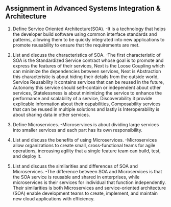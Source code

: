 ## Assignment in Advanced Systems Integration & Architecture
1. Define Service Oriented Architecture(SOA).
-It is a technology that helps the developer build software using common interface standards and patterns, allowing them to be quickly integrated into new applications to promote reusability to ensure that the requirements are met.
2. List and discuss the characteristics of SOA.
-The first characteristic of SOA is the Standardized Service contract whose goal is to promote and express the features of their services, Next is the Loose Coupling which can minimize the dependencies between services, Next is Abstraction this characteristic is about hiding their details from the outside world, Service Reusability it contains services that can be reused  in the future, Autonomy this service should self-contain or independent about other services, Statelessness is about minimizing the service to enhance the performance and scalability of a service, Discoverability it provide explicable information about their capabilities, Composability services that can be reused in multiple solutions and lastly is Interoperability is about sharing data in other services.
3. Define Microservices.
-Microservices is about dividing large services into smaller services and each part has its own responsibility.

4. List and discuss the benefits of using Microservices.
-Microservices allow organizations to create small, cross-functional teams for agile operations, increasing agility that a single feature team can build, test, and deploy it. 
5. List and discuss the similarities and differences of SOA and Microservices.
-The difference between SOA and Microservices is that the SOA service is reusable and shared in enterprises, while microservices is their services for individual that function independently. Their similarities is both Microservices and service-oriented architecture (SOA) enable development teams to create, implement, and maintain new cloud applications with efficiency. 
